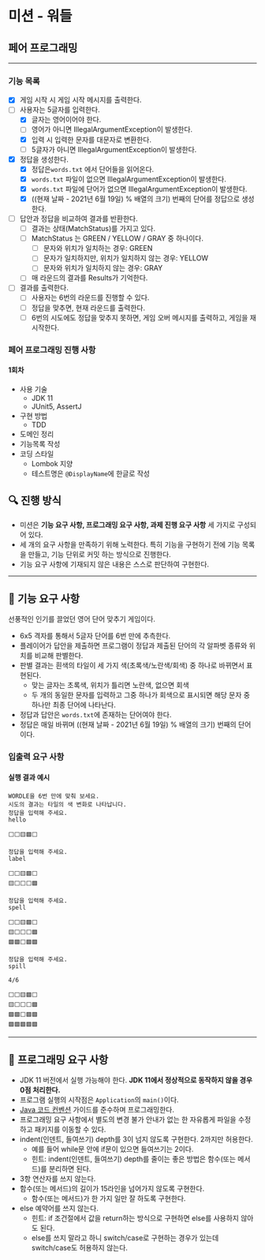 # 미션 - 워들

## 페어 프로그래밍
---
### 기능 목록
- [x] 게임 시작 시 게임 시작 메시지를 출력한다.
- [ ] 사용자는 5글자를 입력한다.
  - [x] 글자는 영어이어야 한다.
  - [ ] 영어가 아니면 IllegalArgumentException이 발생한다.
  - [x] 입력 시 입력한 문자를 대문자로 변환한다.
  - [ ] 5글자가 아니면 IllegalArgumentException이 발생한다.
- [x] 정답을 생성한다.
  - [x] 정답은`words.txt` 에서 단어들을 읽어온다.
  - [x] `words.txt` 파일이 없으면 IllegalArgumentException이 발생한다.
  - [x] `words.txt` 파일에 단어가 없으면 IllegalArgumentException이 발생한다.
  - [x] ((현재 날짜 - 2021년 6월 19일) % 배열의 크기) 번째의 단어를 정답으로 생성한다.
- [ ] 답안과 정답을 비교하여 결과를 반환한다.
  - [ ] 결과는 상태(MatchStatus)를 가지고 있다.
  - [ ] MatchStatus 는 GREEN / YELLOW / GRAY 중 하나이다.
    - [ ] 문자와 위치가 일치하는 경우: GREEN
    - [ ] 문자가 일치하지만, 위치가 일치하지 않는 경우: YELLOW
    - [ ] 문자와 위치가 일치하지 않는 경우: GRAY
  - [ ] 매 라운드의 결과를 Results가 기억한다.
- [ ] 결과를 출력한다.
  - [ ] 사용자는 6번의 라운드를 진행할 수 있다.
  - [ ] 정답을 맞추면, 현재 라운드를 출력한다.
  - [ ] 6번의 시도에도 정답을 맞추지 못하면, 게임 오버 메시지를 출력하고, 게임을 재시작한다.
 
### 페어 프로그래밍 진행 사항
#### 1회차
- 사용 기술
  - JDK 11
  - JUnit5, AssertJ
- 구현 방법
  - TDD
- 도메인 정리
- 기능목록 작성
- 코딩 스타일
  - Lombok 지양
  - 테스트명은 `@DisplayName`에 한글로 작성

## 🔍 진행 방식

- 미션은 **기능 요구 사항, 프로그래밍 요구 사항, 과제 진행 요구 사항** 세 가지로 구성되어 있다.
- 세 개의 요구 사항을 만족하기 위해 노력한다. 특히 기능을 구현하기 전에 기능 목록을 만들고, 기능 단위로 커밋 하는 방식으로 진행한다.
- 기능 요구 사항에 기재되지 않은 내용은 스스로 판단하여 구현한다.

---

## 🚀 기능 요구 사항

선풍적인 인기를 끌었던 영어 단어 맞추기 게임이다.

- 6x5 격자를 통해서 5글자 단어를 6번 만에 추측한다.
- 플레이어가 답안을 제출하면 프로그램이 정답과 제출된 단어의 각 알파벳 종류와 위치를 비교해 판별한다.
- 판별 결과는 흰색의 타일이 세 가지 색(초록색/노란색/회색) 중 하나로 바뀌면서 표현된다.
    - 맞는 글자는 초록색, 위치가 틀리면 노란색, 없으면 회색
    - 두 개의 동일한 문자를 입력하고 그중 하나가 회색으로 표시되면 해당 문자 중 하나만 최종 단어에 나타난다.
- 정답과 답안은 `words.txt`에 존재하는 단어여야 한다.
- 정답은 매일 바뀌며 ((현재 날짜 - 2021년 6월 19일) % 배열의 크기) 번째의 단어이다.

### 입출력 요구 사항

#### 실행 결과 예시

```light
WORDLE을 6번 만에 맞춰 보세요.
시도의 결과는 타일의 색 변화로 나타납니다.
정답을 입력해 주세요.
hello

⬜⬜🟨🟩⬜

정답을 입력해 주세요.
label

⬜⬜🟨🟩⬜
🟨⬜⬜⬜🟩

정답을 입력해 주세요.
spell

⬜⬜🟨🟩⬜
🟨⬜⬜⬜🟩
🟩🟩⬜🟩🟩

정답을 입력해 주세요.
spill

4/6

⬜⬜🟨🟩⬜
🟨⬜⬜⬜🟩
🟩🟩⬜🟩🟩
🟩🟩🟩🟩🟩
```

---

## 🎯 프로그래밍 요구 사항

- JDK 11 버전에서 실행 가능해야 한다. **JDK 11에서 정상적으로 동작하지 않을 경우 0점 처리한다.**
- 프로그램 실행의 시작점은 `Application`의 `main()`이다.
- [Java 코드 컨벤션](https://github.com/woowacourse/woowacourse-docs/tree/master/styleguide/java) 가이드를 준수하며 프로그래밍한다.
- 프로그래밍 요구 사항에서 별도의 변경 불가 안내가 없는 한 자유롭게 파일을 수정하고 패키지를 이동할 수 있다.
- indent(인덴트, 들여쓰기) depth를 3이 넘지 않도록 구현한다. 2까지만 허용한다.
    - 예를 들어 while문 안에 if문이 있으면 들여쓰기는 2이다.
    - 힌트: indent(인덴트, 들여쓰기) depth를 줄이는 좋은 방법은 함수(또는 메서드)를 분리하면 된다.
- 3항 연산자를 쓰지 않는다.
- 함수(또는 메서드)의 길이가 15라인을 넘어가지 않도록 구현한다.
    - 함수(또는 메서드)가 한 가지 일만 잘 하도록 구현한다.
- else 예약어를 쓰지 않는다.
    - 힌트: if 조건절에서 값을 return하는 방식으로 구현하면 else를 사용하지 않아도 된다.
    - else를 쓰지 말라고 하니 switch/case로 구현하는 경우가 있는데 switch/case도 허용하지 않는다.
